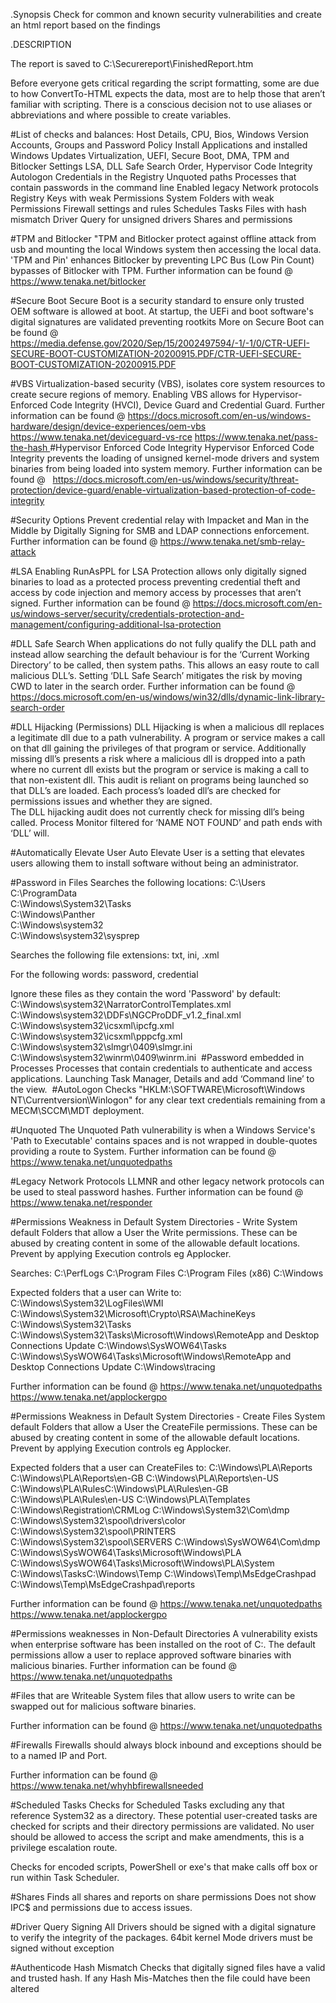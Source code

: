 .Synopsis
Check for common and known security vulnerabilities and create an html report based on the findings

.DESCRIPTION

The report is saved to C:\Securereport\FinishedReport.htm

Before everyone gets critical regarding the script formatting, some are due to how ConvertTo-HTML expects the data, most are to help those that aren’t familiar with scripting. There is a conscious decision not to use aliases or abbreviations and where possible to create variables. 

#List of checks and balances:
Host Details, CPU, Bios, Windows Version
Accounts, Groups and Password Policy
Install Applications and installed Windows Updates
Virtualization, UEFI, Secure Boot, DMA, TPM and Bitlocker Settings
LSA, DLL Safe Search Order, Hypervisor Code Integrity
Autologon Credentials in the Registry
Unquoted paths
Processes that contain passwords in the command line
Enabled legacy Network protocols
Registry Keys with weak Permissions
System Folders with weak Permissions
Firewall settings and rules
Schedules Tasks
Files with hash mismatch
Driver Query for unsigned drivers
Shares and permissions

#TPM and Bitlocker
"TPM and Bitlocker protect against offline attack from usb and mounting the local Windows system then accessing the local data. 'TPM and Pin' enhances Bitlocker by preventing LPC Bus (Low Pin Count) bypasses of Bitlocker with TPM.
Further information can be found @
https://www.tenaka.net/bitlocker

#Secure Boot
Secure Boot is a security standard to ensure only trusted OEM software is allowed at boot. At startup, the UEFi and boot software's digital signatures are validated preventing rootkits
More on Secure Boot can be found @
https://media.defense.gov/2020/Sep/15/2002497594/-1/-1/0/CTR-UEFI-SECURE-BOOT-CUSTOMIZATION-20200915.PDF/CTR-UEFI-SECURE-BOOT-CUSTOMIZATION-20200915.PDF

#VBS
Virtualization-based security (VBS), isolates core system resources to create secure regions of memory. Enabling VBS allows for Hypervisor-Enforced Code Integrity (HVCI), Device Guard and Credential Guard.
Further information can be found @
https://docs.microsoft.com/en-us/windows-hardware/design/device-experiences/oem-vbs
https://www.tenaka.net/deviceguard-vs-rce
https://www.tenaka.net/pass-the-hash 
​
#Hypervisor Enforced Code Integrity
Hypervisor Enforced Code Integrity prevents the loading of unsigned kernel-mode drivers and system binaries from being loaded into system memory.
Further information can be found @  
https://docs.microsoft.com/en-us/windows/security/threat-protection/device-guard/enable-virtualization-based-protection-of-code-integrity

#Security Options
Prevent credential relay with Impacket and Man in the Middle by Digitally Signing for SMB and LDAP connections enforcement.
Further information can be found @
https://www.tenaka.net/smb-relay-attack

#LSA
Enabling RunAsPPL for LSA Protection allows only digitally signed binaries to load as a protected process preventing credential theft and access by code injection and memory access by processes that aren’t signed.
Further information can be found @ https://docs.microsoft.com/en-us/windows-server/security/credentials-protection-and-management/configuring-additional-lsa-protection

#DLL Safe Search
When applications do not fully qualify the DLL path and instead allow searching the default behaviour is for the ‘Current Working Directory’ to be called, then system paths. This allows an easy route to call malicious DLL’s. Setting ‘DLL Safe Search’ mitigates the risk by moving CWD to later in the search order.
Further information can be found @
https://docs.microsoft.com/en-us/windows/win32/dlls/dynamic-link-library-search-order

#DLL Hijacking (Permissions)
DLL Hijacking is when a malicious dll replaces a legitimate dll due to a path vulnerability. A program or service makes a call on that dll gaining the privileges of that program or service. Additionally missing dll’s presents a risk where a malicious dll is dropped into a path where no current dll exists but the program or service is making a call to that non-existent dll.
This audit is reliant on programs being launched so that DLL’s are loaded. Each process’s loaded dll’s are checked for permissions issues and whether they are signed.  
The DLL hijacking audit does not currently check for missing dll’s being called. Process Monitor filtered for ‘NAME NOT FOUND’ and path ends with ‘DLL’ will.


#Automatically Elevate User
Auto Elevate User is a setting that elevates users allowing them to install software without being an administrator. 

#Password in Files
Searches the following locations:
C:\Users\
C:\ProgramData\
C:\Windows\System32\Tasks\
C:\Windows\Panther\
C:\Windows\system32\
C:\Windows\system32\sysprep

Searches the following file extensions:
txt, ini, .xml

For the following words:
password, credential

Ignore these files as they contain the word 'Password' by default:
C:\Windows\system32\NarratorControlTemplates.xml
C:\Windows\system32\DDFs\NGCProDDF_v1.2_final.xml
C:\Windows\system32\icsxml\ipcfg.xml
C:\Windows\system32\icsxml\pppcfg.xml
C:\Windows\system32\slmgr\0409\slmgr.ini
C:\Windows\system32\winrm\0409\winrm.ini
​
#Password embedded in Processes
Processes that contain credentials to authenticate and access applications. Launching Task Manager, Details and add ‘Command line’ to the view.
​
#AutoLogon
Checks "HKLM:\SOFTWARE\Microsoft\Windows NT\Currentversion\Winlogon" for any clear text credentials remaining from a MECM\SCCM\MDT deployment.

#Unquoted
The Unquoted Path vulnerability is when a Windows Service's 'Path to Executable' contains spaces and is not wrapped in double-quotes providing a route to System.
Further information can be found @
https://www.tenaka.net/unquotedpaths

#Legacy Network Protocols
LLMNR and other legacy network protocols can be used to steal password hashes.
Further information can be found @
https://www.tenaka.net/responder

#Permissions Weakness in Default System Directories - Write
System default Folders that allow a User the Write permissions. These can be abused by creating content in some of the allowable default locations. Prevent by applying Execution controls eg Applocker.

Searches:
C:\PerfLogs
C:\Program Files
C:\Program Files (x86)
C:\Windows

Expected folders that a user can Write to:
C:\Windows\System32\LogFiles\WMI
C:\Windows\System32\Microsoft\Crypto\RSA\MachineKeys
C:\Windows\System32\Tasks
C:\Windows\System32\Tasks\Microsoft\Windows\RemoteApp and Desktop Connections Update
C:\Windows\SysWOW64\Tasks
C:\Windows\SysWOW64\Tasks\Microsoft\Windows\RemoteApp and Desktop Connections Update
C:\Windows\tracing

Further information can be found @
https://www.tenaka.net/unquotedpaths
https://www.tenaka.net/applockergpo

#Permissions Weakness in Default System Directories - Create Files
System default Folders that allow a User the CreateFile permissions. These can be abused by creating content in some of the allowable default locations. Prevent by applying Execution controls eg Applocker.

Expected folders that a user can CreateFiles to:
C:\Windows\PLA\Reports
C:\Windows\PLA\Reports\en-GB
C:\Windows\PLA\Reports\en-US
C:\Windows\PLA\RulesC:\Windows\PLA\Rules\en-GB
C:\Windows\PLA\Rules\en-US
C:\Windows\PLA\Templates
C:\Windows\Registration\CRMLog
C:\Windows\System32\Com\dmp
C:\Windows\System32\spool\drivers\color
C:\Windows\System32\spool\PRINTERS
C:\Windows\System32\spool\SERVERS
C:\Windows\SysWOW64\Com\dmp
C:\Windows\SysWOW64\Tasks\Microsoft\Windows\PLA
C:\Windows\SysWOW64\Tasks\Microsoft\Windows\PLA\System
C:\Windows\TasksC:\Windows\Temp
C:\Windows\Temp\MsEdgeCrashpad
C:\Windows\Temp\MsEdgeCrashpad\reports

Further information can be found @
https://www.tenaka.net/unquotedpaths
https://www.tenaka.net/applockergpo

#Permissions weaknesses in Non-Default Directories
A vulnerability exists when enterprise software has been installed on the root of C:\. The default permissions allow a user to replace approved software binaries with malicious binaries.
Further information can be found @
https://www.tenaka.net/unquotedpaths

#Files that are Writeable
System files that allow users to write can be swapped out for malicious software binaries.

Further information can be found @
https://www.tenaka.net/unquotedpaths

#Firewalls
Firewalls should always block inbound and exceptions should be to a named IP and Port.

Further information can be found @
https://www.tenaka.net/whyhbfirewallsneeded

#Scheduled Tasks
Checks for Scheduled Tasks excluding any that reference System32 as a directory. 
These potential user-created tasks are checked for scripts and their directory permissions are validated. 
No user should be allowed to access the script and make amendments, this is a privilege escalation route.

Checks for encoded scripts, PowerShell or exe's that make calls off box or run within Task Scheduler.

#Shares
Finds all shares and reports on share permissions
Does not show IPC$ and permissions due to access issues.

#Driver Query Signing
All Drivers should be signed with a digital signature to verify the integrity of the packages. 64bit kernel Mode drivers must be signed without exception

#Authenticode Hash Mismatch
Checks that digitally signed files have a valid and trusted hash. If any Hash Mis-Matches then the file could have been altered
